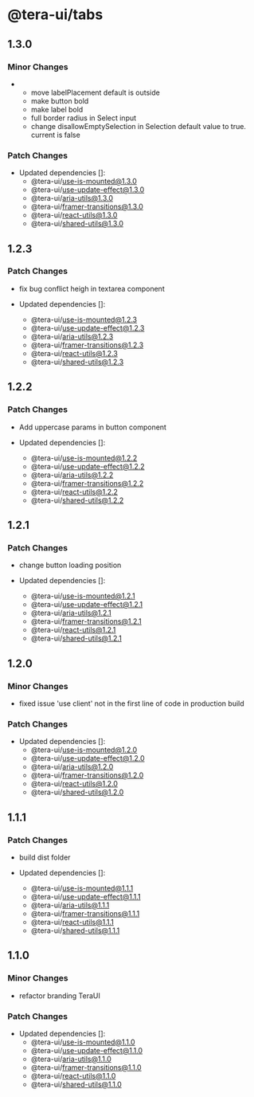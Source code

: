 # @tera-ui/tabs

## 1.3.0

### Minor Changes

- - move labelPlacement default is outside
  - make button bold
  - make label bold
  - full border radius in Select input
  - change disallowEmptySelection in Selection default value to true. current is false

### Patch Changes

- Updated dependencies []:
  - @tera-ui/use-is-mounted@1.3.0
  - @tera-ui/use-update-effect@1.3.0
  - @tera-ui/aria-utils@1.3.0
  - @tera-ui/framer-transitions@1.3.0
  - @tera-ui/react-utils@1.3.0
  - @tera-ui/shared-utils@1.3.0

## 1.2.3

### Patch Changes

- fix bug conflict heigh in textarea component

- Updated dependencies []:
  - @tera-ui/use-is-mounted@1.2.3
  - @tera-ui/use-update-effect@1.2.3
  - @tera-ui/aria-utils@1.2.3
  - @tera-ui/framer-transitions@1.2.3
  - @tera-ui/react-utils@1.2.3
  - @tera-ui/shared-utils@1.2.3

## 1.2.2

### Patch Changes

- Add uppercase params in button component

- Updated dependencies []:
  - @tera-ui/use-is-mounted@1.2.2
  - @tera-ui/use-update-effect@1.2.2
  - @tera-ui/aria-utils@1.2.2
  - @tera-ui/framer-transitions@1.2.2
  - @tera-ui/react-utils@1.2.2
  - @tera-ui/shared-utils@1.2.2

## 1.2.1

### Patch Changes

- change button loading position

- Updated dependencies []:
  - @tera-ui/use-is-mounted@1.2.1
  - @tera-ui/use-update-effect@1.2.1
  - @tera-ui/aria-utils@1.2.1
  - @tera-ui/framer-transitions@1.2.1
  - @tera-ui/react-utils@1.2.1
  - @tera-ui/shared-utils@1.2.1

## 1.2.0

### Minor Changes

- fixed issue 'use client' not in the first line of code in production build

### Patch Changes

- Updated dependencies []:
  - @tera-ui/use-is-mounted@1.2.0
  - @tera-ui/use-update-effect@1.2.0
  - @tera-ui/aria-utils@1.2.0
  - @tera-ui/framer-transitions@1.2.0
  - @tera-ui/react-utils@1.2.0
  - @tera-ui/shared-utils@1.2.0

## 1.1.1

### Patch Changes

- build dist folder

- Updated dependencies []:
  - @tera-ui/use-is-mounted@1.1.1
  - @tera-ui/use-update-effect@1.1.1
  - @tera-ui/aria-utils@1.1.1
  - @tera-ui/framer-transitions@1.1.1
  - @tera-ui/react-utils@1.1.1
  - @tera-ui/shared-utils@1.1.1

## 1.1.0

### Minor Changes

- refactor branding TeraUI

### Patch Changes

- Updated dependencies []:
  - @tera-ui/use-is-mounted@1.1.0
  - @tera-ui/use-update-effect@1.1.0
  - @tera-ui/aria-utils@1.1.0
  - @tera-ui/framer-transitions@1.1.0
  - @tera-ui/react-utils@1.1.0
  - @tera-ui/shared-utils@1.1.0
